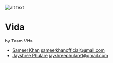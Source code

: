 ![alt text](http://vidacorp.ml/assets/images/android-icon-96x96.png "Vida")

# Vida

by Team Vida

- [Sameer Khan](https://github.com/monkfromearth) <sameerkhanofficial@gmail.com>
- [Jayshree Phulare](https://github.com/jayshree1602) <jayshreephulare1@gmail.com>
